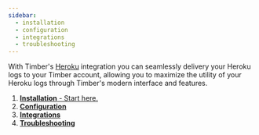 ```yaml
---
sidebar:
  - installation
  - configuration
  - integrations
  - troubleshooting
---
```

With Timber's [Heroku](http://heroku.com) integration you can seamlessly delivery your Heroku logs to your Timber account, allowing you to maximize the utility of your Heroku logs through Timber's modern interface and features.

1. [**Installation** - Start here.](installation)
2. [**Configuration**](configuration)
3. [**Integrations**](integrations)
4. [**Troubleshooting**](troubleshooting)
